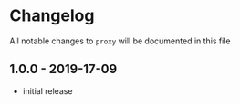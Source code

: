 # Changelog

All notable changes to `proxy` will be documented in this file

## 1.0.0 - 2019-17-09

- initial release
